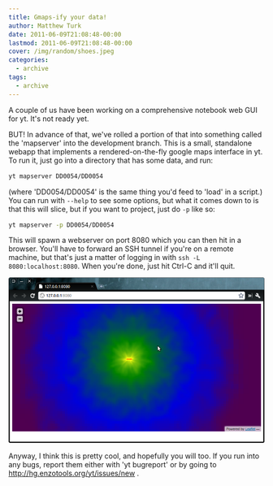 ```yaml
---
title: Gmaps-ify your data!
author: Matthew Turk
date: 2011-06-09T21:08:48-00:00
lastmod: 2011-06-09T21:08:48-00:00
cover: /img/random/shoes.jpeg
categories:
  - archive
tags:
  - archive
---
```

A couple of us have been working on a comprehensive notebook web GUI for
yt. It's not ready yet.

BUT! In advance of that, we've rolled a portion of that into something
called the 'mapserver' into the development branch. This is a small,
standalone webapp that implements a rendered-on-the-fly google maps
interface in yt. To run it, just go into a directory that has some data,
and run:

``` bash
yt mapserver DD0054/DD0054
```

(where 'DD0054/DD0054' is the same thing you'd feed to 'load' in a
script.) You can run with `--help` to see some options, but what it
comes down to is that this will slice, but if you want to project, just
do `-p` like so:

``` bash
yt mapserver -p DD0054/DD0054
```

This will spawn a webserver on port 8080 which you can then hit in a
browser. You'll have to forward an SSH tunnel if you're on a remote
machine, but that's just a matter of logging in with
`ssh -L 8080:localhost:8080`. When you're done, just hit Ctrl-C and
it'll quit.

![image](/img/yt_mapserver.png)

Anyway, I think this is pretty cool, and hopefully you will too. If you
run into any bugs, report them either with 'yt bugreport' or by going to
<http://hg.enzotools.org/yt/issues/new> .

